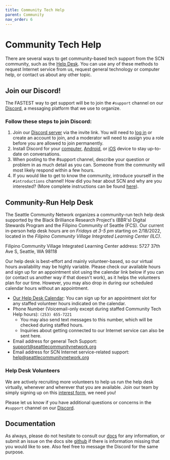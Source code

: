 ```yaml
---
title: Community Tech Help
parent: Community
nav_order: 6
---
```


# Community Tech Help

There are several ways to get community-based tech support from the SCN community, such as the [Help Desk](https://calendar.google.com/calendar/u/0/embed?src=c_grfefg3uklclsha3h8mhci8sdc@group.calendar.google.com&ctz=America/Los_Angeles).
You can use any of these methods to request Internet service from us, request general technology or computer help, or contact us about any other topic.  

## Join our Discord!

The FASTEST way to get support will be to join the `#support` channel on our [Discord](https://discord.gg/mneaSskFT3), a messaging platform that we use to organize.

### Follow these steps to join Discord:

1. Join our [Discord server](https://discord.gg/mneaSskFT3) via the invite link. You will need to [log in](https://discord.com/login) or create an account to join, and a moderator will need to assign you a role before you are allowed to join permanently.
2. Install Discord for your [computer](https://discord.com/download), [Android](https://play.google.com/store/apps/details?id=com.discord&hl=en_US&gl=US), or [iOS](https://apps.apple.com/us/app/discord-chat-talk-hangout/id985746746) device to stay up-to-date on conversations.
3. When posting to the #support channel, describe your question or problem in as much detail as you can. Someone from the community will most likely respond within a few hours.
4. If you would like to get to know the community, introduce yourself in the `#introductions` channel! How did you hear about SCN and why are you interested?
(More complete instructions can be found [here](https://docs.seattlecommunitynetwork.org/get-started)).

## Community-Run Help Desk 

The Seattle Community Network organizes a community-run tech help desk supported by the Black Brilliance Research Project's (BBR's) Digital Stewards Program and the Filipino Community of Seattle (FCS). Our current in-person help desk hours are on *Fridays at 3-5 pm* starting on 2/18/2022, located in the *Filipino Community Village Integrated Learning Center (ILC)*.

Filipino Community Village Integrated Learning Center address:
5727 37th Ave S, Seattle, WA 98118

Our help desk is best-effort and mainly volunteer-based, so our virtual hours availability may be highly variable. 
Please check our available hours and sign up for an appointment slot using the calendar link below if you can (or contact us another way if that doesn't work), as it helps the volunteers plan for our time.
However, you may also drop in during our scheduled calendar hours without an appointment.

* [Our Help Desk Calendar](https://calendar.google.com/calendar/u/0/embed?src=c_grfefg3uklclsha3h8mhci8sdc@group.calendar.google.com&ctz=America/Los_Angeles): You can sign up for an appointment slot for any staffed volunteer hours indicated on the calendar. 
* Phone Number (Voicemail-only except during staffed Community Tech Help hours): `(253) 655-7221`
    * You may also send text messages to this number, which will be checked during staffed hours.
    * Inquiries about getting connected to our Internet service can also be sent here. 
* Email address for general Tech Support: [support@seattlecommunitynetwork.org](mailto:support@seattlecommunitynetwork.org)
* Email address for SCN Internet service-related support: [help@seattlecommunitynetwork.org](mailto:help@seattlecommunitynetwork.org)

### Help Desk Volunteers

We are actively recruiting more volunteers to help us run the help desk virtually, whenever and wherever that you are available. 
Join our team by simply signing up on this [interest form](https://forms.gle/iqBYKmjkTYa4gFK98), we need you! 

Please let us know if you have additional questions or concerns in the `#support` channel on our [Discord](https://discord.gg/mneaSskFT3). 

## Documentation

As always, please do not hesitate to consult our [docs](https://docs.seattlecommunitynetwork.org) for any information, or submit an issue on the docs site [github](https://github.com/Local-Connectivity-Lab/scn-documentation) if there is information missing that you would like to see.
Also feel free to message the Discord for the same purpose.
